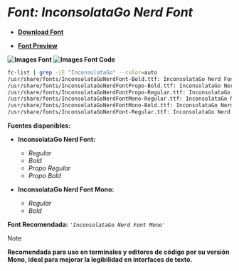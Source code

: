 <!-- Autor: Daniel Benjamin Perez Morales -->
<!-- GitHub: https://github.com/DanielPerezMoralesDev13 -->
<!-- Correo electrónico: danielperezdev@proton.me -->

# ***Font: InconsolataGo Nerd Font***

- **[Download Font](https://github.com/ryanoasis/nerd-fonts/releases/download/v3.2.1/InconsolataGo.zip "https://github.com/ryanoasis/nerd-fonts/releases/download/v3.2.1/InconsolataGo.zip")**

- **[Font Preview](https://www.programmingfonts.org/#inconsolata-go "https://www.programmingfonts.org/#inconsolata-go")**

**![Images Font](../../Fonts/InconsolataGo%20Nerd%20Font.png "Fonts/InconsolataGo Nerd Font.png")**
**![Images Font Code](../../Font%20Images%20Code/InconsolataGo%20Nerd%20Font%20Code.png "Font Images Code/InconsolataGo Nerd Font Code.png")**

```bash
fc-list | grep -iE "InconsolataGo" --color=auto
/usr/share/fonts/InconsolataGoNerdFont-Bold.ttf: InconsolataGo Nerd Font:style=Bold
/usr/share/fonts/InconsolataGoNerdFontPropo-Bold.ttf: InconsolataGo Nerd Font Propo:style=Bold
/usr/share/fonts/InconsolataGoNerdFontPropo-Regular.ttf: InconsolataGo Nerd Font Propo:style=Regular
/usr/share/fonts/InconsolataGoNerdFontMono-Regular.ttf: InconsolataGo Nerd Font Mono:style=Regular
/usr/share/fonts/InconsolataGoNerdFontMono-Bold.ttf: InconsolataGo Nerd Font Mono:style=Bold
/usr/share/fonts/InconsolataGoNerdFont-Regular.ttf: InconsolataGo Nerd Font:style=Regular
```

**Fuentes disponibles:**

- **InconsolataGo Nerd Font:**
  - *Regular*
  - *Bold*
  - *Propo Regular*
  - *Propo Bold*

- **InconsolataGo Nerd Font Mono:**
  - *Regular*
  - *Bold*

**Font Recomendada:** *`'InconsolataGo Nerd Font Mono'`*

> [!NOTE]
> **Recomendada para uso en terminales y editores de código por su versión Mono, ideal para mejorar la legibilidad en interfaces de texto.**
